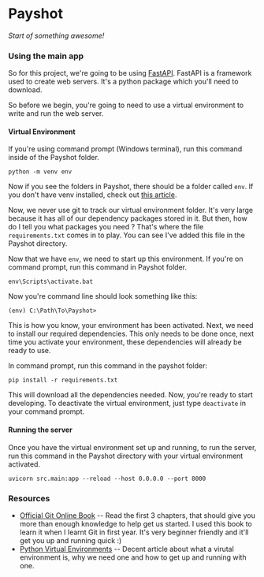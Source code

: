# Payshot
 
_Start of something awesome!_
### Using the main app

So for this project, we're going to be using [FastAPI](https://fastapi.tiangolo.com/).
FastAPI is a framework used to create web servers. It's a python package which you'll need to download.

So before we begin, you're going to need to use a virtual environment to write and run the web server.

#### Virtual Environment
If you're using command prompt (Windows terminal), run this command inside of the Payshot folder.
```
python -m venv env
```
Now if you see the folders in Payshot, there should be a folder called `env`. If you don't have venv installed, check out [this article](https://python.land/virtual-environments/virtualenv).

Now, we never use git to track our virtual environment folder. It's very large because it has all of our dependency packages stored in it. But then, how do I tell you what packages you need ? That's where the file `requirements.txt` comes in to play. You can see I've added this file in the Payshot directory.

Now that we have `env`, we need to start up this environment. If you're on command prompt, run this command in Payshot folder.
```
env\Scripts\activate.bat
```
Now you're command line should look something like this:
```
(env) C:\Path\To\Payshot>
```
This is how you know, your environment has been activated. Next, we need to install our required dependencies. This only needs to be done once, next time you activate your environment, these dependencies will already be ready to use.

In command prompt, run this command in the payshot folder:
```
pip install -r requirements.txt
```
This will download all the dependencies needed. Now, you're ready to start developing.
To deactivate the virtual environment, just type `deactivate` in your command prompt.
#### Running the server
Once you have the virtual environment set up and running, to run the server, run this command in the Payshot directory with your virtual environment activated.
```
uvicorn src.main:app --reload --host 0.0.0.0 --port 8000
```
### Resources
* [Official Git Online Book](https://git-scm.com/book/en/v2) -- Read the first 3 chapters, that should give you more than enough knowledge to help get us started. I used this book to learn it when I learnt Git in first year. It's very beginner friendly and it'll get you up and running quick :)
* [Python Virtual Environments](https://python.land/virtual-environments/virtualenv) -- Decent article about what a virutal environment is, why we need one and how to get up and running with one.
